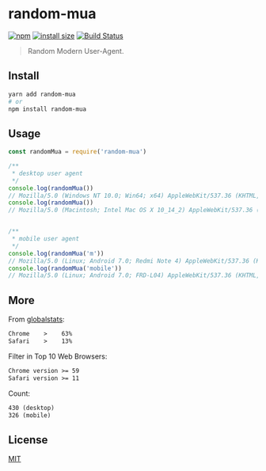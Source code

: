 # random-mua

[![npm](https://badgen.net/npm/v/random-mua)](https://www.npmjs.com/package/random-mua)
[![install size](https://badgen.net/packagephobia/install/random-mua)](https://packagephobia.now.sh/result?p=random-mua)
[![Build Status](https://travis-ci.org/yahtnif/random-mua.svg?branch=master)](https://travis-ci.org/yahtnif/random-mua)

> Random Modern User-Agent.


## Install

```sh
yarn add random-mua
# or
npm install random-mua
```


## Usage

```js
const randomMua = require('random-mua')

/**
 * desktop user agent
 */
console.log(randomMua())
// Mozilla/5.0 (Windows NT 10.0; Win64; x64) AppleWebKit/537.36 (KHTML, like Gecko) Chrome/70.0.3538.110 Safari/537.36
console.log(randomMua())
// Mozilla/5.0 (Macintosh; Intel Mac OS X 10_14_2) AppleWebKit/537.36 (KHTML, like Gecko) Chrome/72.0.3622.0 Safari/537.36


/**
 * mobile user agent
 */
console.log(randomMua('m'))
// Mozilla/5.0 (Linux; Android 7.0; Redmi Note 4) AppleWebKit/537.36 (KHTML, like Gecko) Chrome/70.0.3538.80 Mobile Safari/537.36
console.log(randomMua('mobile'))
// Mozilla/5.0 (Linux; Android 7.0; FRD-L04) AppleWebKit/537.36 (KHTML, like Gecko) Chrome/70.0.3538.110 Mobile Safari/537.36
```


## More

From [globalstats](https://www.w3counter.com/globalstats.php):

```markdown
Chrome    >    63%
Safari    >    13%
```

Filter in Top 10 Web Browsers:

```markdown
Chrome version >= 59
Safari version >= 11
```

Count:

```markdown
430 (desktop)
326 (mobile)
```


## License

[MIT](http://opensource.org/licenses/MIT)
